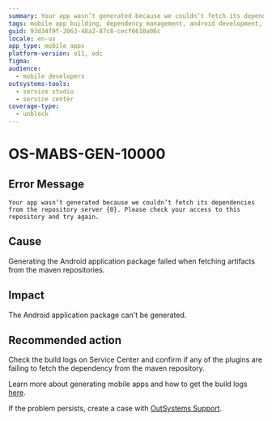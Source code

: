 ```yaml
---
summary: Your app wasn’t generated because we couldn’t fetch its dependencies from the repository server {0}. Please check your access to this repository and try again.
tags: mobile app building, dependency management, android development, build issues, maven repository
guid: 93d34f9f-2063-48a2-87c8-cecf6610a06c
locale: en-us
app_type: mobile apps
platform-version: o11, odc
figma:
audience:
  - mobile developers
outsystems-tools:
  - service studio
  - service center
coverage-type:
  - unblock
---
```


# OS-MABS-GEN-10000

## Error Message

`Your app wasn’t generated because we couldn’t fetch its dependencies from the repository server {0}. Please check your access to this repository and try again.`

## Cause

Generating the Android application package failed when fetching artifacts from the maven repositories.

## Impact

The Android application package can't be generated.

## Recommended action

Check the build logs on Service Center and confirm if any of the plugins are failing to fetch the dependency from the maven repository.

Learn more about generating mobile apps and how to get the build logs [here](https://success.outsystems.com/Documentation/11/Delivering_Mobile_Apps/Generate_and_Distribute_Your_Mobile_App#download-mobile-app-build-logs).

If the problem persists, create a case with [OutSystems Support](https://www.outsystems.com/support/portal/open-support-case?ErrorCode=OS-MABS-GEN-10000).
